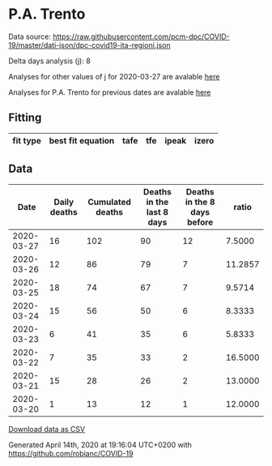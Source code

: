 # P.A. Trento

Data source: https://raw.githubusercontent.com/pcm-dpc/COVID-19/master/dati-json/dpc-covid19-ita-regioni.json

Delta days analysis (j): 8

Analyses for other values of j for 2020-03-27 are avalable [here](../2020-03-27/README.md)

Analyses for P.A. Trento for previous dates are avalable [here](../README.md)

## Fitting 
|fit type|best fit equation|tafe|tfe|ipeak|izero|
|-------|-----|--------|------|---|---|

## Data
|Date|Daily deaths|Cumulated deaths|Deaths in the last 8 days|Deaths in the 8 days before|ratio|
|----|----------|-----------|-------|--------------------|-----|
|2020-03-27|16|102|90|12|7.5000|
|2020-03-26|12|86|79|7|11.2857|
|2020-03-25|18|74|67|7|9.5714|
|2020-03-24|15|56|50|6|8.3333|
|2020-03-23|6|41|35|6|5.8333|
|2020-03-22|7|35|33|2|16.5000|
|2020-03-21|15|28|26|2|13.0000|
|2020-03-20|1|13|12|1|12.0000|

[Download data as CSV](COVID-19_p.a._trento_j8_2020-03-27.csv)

Generated April 14th, 2020 at 19:16:04 UTC+0200 with https://github.com/robianc/COVID-19

